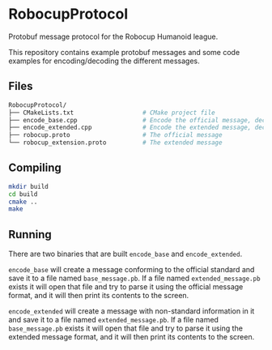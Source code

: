 # RobocupProtocol
Protobuf message protocol for the Robocup Humanoid league.

This repository contains example protobuf messages and some code examples for encoding/decoding the different messages.

## Files
```bash
RobocupProtocol/
├── CMakeLists.txt                   # CMake project file
├── encode_base.cpp                  # Encode the official message, decode extended message
├── encode_extended.cpp              # Encode the extended message, decode official message
├── robocup.proto                    # The official message
└── robocup_extension.proto          # The extended message
```

## Compiling
```bash
mkdir build
cd build
cmake ..
make
```

## Running
There are two binaries that are built `encode_base` and `encode_extended`. 

`encode_base` will create a message conforming to the official standard and save it to a file named `base_message.pb`. 
If a file named `extended_message.pb` exists it will open that file and try to parse it using the official message format, and it will then print its contents to the screen.

`encode_extended` will create a message with non-standard information in it and save it to a file named `extended_message.pb`. 
If a file named `base_message.pb` exists it will open that file and try to parse it using the extended message format, and it will then print its contents to the screen.

